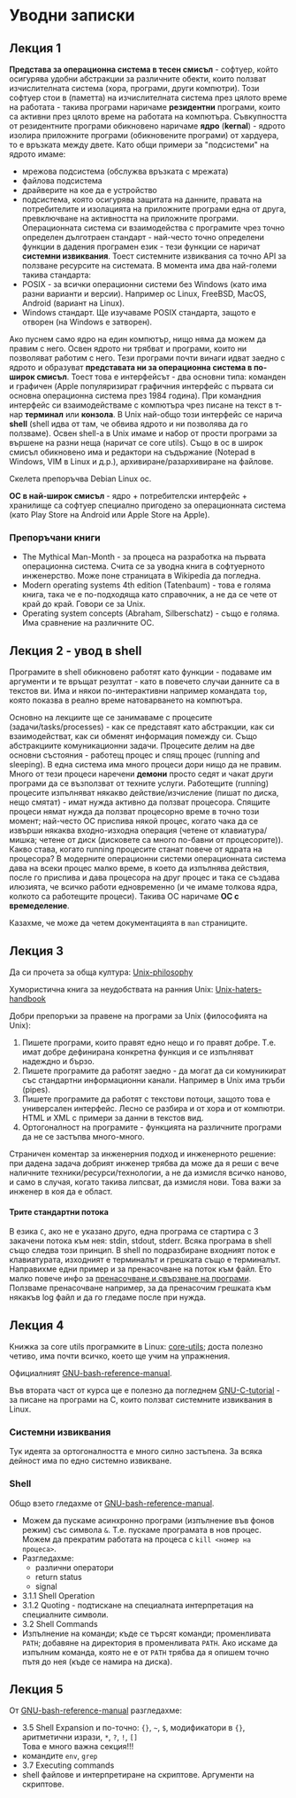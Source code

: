 # Уводни записки

## Лекция 1

**Представа за операционна система в тесен смисъл** - софтуер, който осигурява удобни абстракции за различните обекти, които ползват изчислителната система (хора, програми, други компютри). Този софтуер стои в (паметта) на изчислителната 
система през цялото време на работата - такива програми наричаме **резидентни** програми, които са активни през цялото време на работата на компютъра. Съвкупността от резидентните програми обикновено наричаме **ядро** (**kernal**) - ядрото изолира приложните програми (обикновените програми) от хардуера, то е връзката между двете. Като общи примери за "подсистеми" на ядрото имаме:
- мрежова подсистема (обслужва връзката с мрежата)
- файлова подсистема
- драйверите на кое да е устройство
- подсистема, която осигурява защитата на данните, правата на потребителите и изолацията на приложните програми една от друга, превключване на активността на приложните програми.
Операционната система си взаимодейства с програмите чрез точно определен дълготраен стандарт - най-често точно определени функции в дадения програмен език - тези функции се наричат **системни извиквания**. Тоест системните извиквания са точно API за ползване ресурсите на системата. В момента има два най-големи такива стандарта:
- POSIX - за всички операционни системи без Windows (като има разни варианти и версии). Например ос Linux, FreeBSD, MacOS, Android (вариант на Linux).
- Windows стандарт.
Ще изучаваме POSIX стандарта, защото е отворен (на Windows е затворен).

Ако пуснем само ядро на един компютър, нищо няма да можем да правим с него. Освен ядрото ни трябват и програми, които ни позволяват работим с него. Тези програми почти винаги идват заедно с ядрото и образуват **представата ни за операционна система в по-широк смисъл**. Тоест това е интерфейсът - два основни типа: команден и графичен (Apple популяризират графичния интерфейс с първата си основна операционна система през 1984 година). При командния интерфейс си взаимодействаме с компютъра чрез писане на текст в т-нар **терминал** или **конзола**. В Unix най-общо този интерфейс се нарича **shell** (shell идва от там, че обвива ядрото и ни позволява да го ползваме). Освен shell-а в Unix имаме и набор от прости програми за вършене на разни неща (наричат се core utils). Също в ос в широк смисъл обикновено има и редактори на съдържание (Notepad в Windows, VIM в Linux и д.р.), архивиране/разархивиране на файлове.

Скелета препоръчва Debian Linux ос.

**ОС в най-широк смисъл** - ядро + потребителски интерфейс + хранилище са софтуер специално пригодено за операционната система (като Play Store на Android или Apple Store на Apple). 

### Препоръчани книги

- The Mythical Man-Month - за процеса на разработка на първата операционна система. Счита се за уводна книга в софтуерното инженерство. Може поне страницата в Wikipedia да погледна.
- Modern operating systems 4th edition (Tatenbaum) - това е голяма книга, така че е по-подходяща като справочник, а не да се чете от край до край. Говори се за Unix.
- Operating system concepts (Abraham, Silberschatz) - също е голяма. Има сравнение на различните ОС.

## Лекция 2 - увод в shell

Програмите в shell обикновено работят като функции - подаваме им аргументи и те връщат резултат - като в повечето случаи данните са в текстов ви. Има и някои по-интерактивни например командата `top`, която показва в реално време натоварването на компютъра.

Основно на лекциите ще се занимаваме с процесите (задачи/tasks/processes) - как се представят като абстракции, как си взаимодействат, как си обменят информация помежду си. Също абстракциите комуникационни задачи. Процесите делим на две основни състояния - работещ процес и спящ процес (running and sleeping). В една система има много процеси дори нищо да не правим. Много от тези процеси наречени **демони** просто седят и чакат други програми да се възползват от техните услуги.
Работещите (running) процесите изпълняват някакво действие/изчисление (пишат по диска, нещо смятат) - имат нужда активно да ползват процесора. Спящите процеси нямат нужда да ползват процесорно време в точно този момент; най-често ОС приспива някой процес, когато чака да се извърши някаква входно-изходна операция (четене от клавиатура/мишка; четене от диск (дисковете са много по-бавни от процесорите)). Какво става, когато running процесите станат повече от ядрата на процесора? В модерните операционни системи операционната система дава на всеки процес малко време, в което да изпълнява действия, после го приспива и дава процесора на друг процес и така се създава илюзията, че всичко работи едновременно (и че имаме толкова ядра, колкото са работещите процеси). Такива ОС наричаме **ОС с времеделение**.

Казахме, че може да четем документацията в `man` страниците.

## Лекция 3

Да си прочета за обща култура: [Unix-philosophy]

Хумористична книга за неудобствата на ранния Unix: [Unix-haters-handbook]

Добри препоръки за правене на програми за Unix (философията на Unix):
1. Пишете програми, които правят едно нещо и го правят добре. Т.е. имат добре дефинирана конкретна функция и се изпълняват надеждно и бързо.
2. Пишете програмите да работят заедно - да могат да си комуникират със стандартни информационни канали. Например в Unix има тръби (pipes).
3. Пишете програмите да работят с текстови потоци, защото това е универсален интерфейс. Лесно се разбира и от хора и от компютри. HTML и XML с примери за данни в текстов вид.
4. Ортогоналност на програмите - функцията на различните програми да не се застъпва много-много.

Страничен коментар за инженерния подход и инженерното решение: при дадена задача добрият инженер трябва да може да я реши с вече наличните техники/ресурси/технологии, а не да измисля всичко наново, и само в случая, когато такива липсват, да измисля нови. Това важи за инженер в коя да е област.

#### Трите стандартни потока

В езика `C`, ако не е указано друго, една програма се стартира с 3 закачени потока към нея: stdin, stdout, stderr. Всяка програма в shell също следва този принцип. В shell по подразбиране входният поток е клавиатурата, изходният е терминалът и грешката също е терминалът. Направихме едни пример и за пренасочване на поток към файл. Ето малко повече инфо за [пренасочване и свързване на програми][IO-redirection-and-pipes]. Ползваме пренасочване например, за да пренасочим грешката към някакъв log файл и да го гледаме после при нужда.

## Лекция 4

Книжка за core utils програмките в Linux: [core-utils]; доста полезно четиво, има почти всичко, което ще учим на упражнения.

Официалният [GNU-bash-reference-manual].

Във втората част от курса ще е полезно да погледнем [GNU-C-tutorial] - за писане на програми на C, които ползват системните извиквания в Linux.

### Системни извиквания

Тук идеята за ортогоналността е много силно застъпена. За всяка дейност има по едно системно извикване.

### Shell

Общо взето гледахме от [GNU-bash-reference-manual].
- Можем да пускаме асинхронно програми (изпълнение във фонов режим) със символа `&`. Т.е. пускаме програмата в нов процес. Можем да прекратим работата на процеса с `kill <номер на процеса>`.
- Разгледахме:
  - различни оператори
  - return status
  - signal
- 3.1.1 Shell Operation
- 3.1.2 Quoting - подтискане на специалната интерпретация на специалните символи.
- 3.2 Shell Commands
- Изпълнение на команди; къде се търсят команди; променливата `PATH`; добавяне на директория в променливата `PATH`. Ако искаме да изпълним команда, която не е от `PATH` трябва да я опишем точно пътя до нея (къде се намира на диска).


## Лекция 5

От [GNU-bash-reference-manual] разгледахме:
- 3.5 Shell Expansion и по-точно: `{}`, `~`, `$`, модификатори в `{}`, аритметични изрази, `*`, `?`, `!`, `[]`  
  Това е много важна секция!!!
- командите `env`, `grep`
- 3.7 Executing commands
- shell файлове и интерпретиране на скриптове. Аргументи на скриптове. 



[core-utils]: https://skelet.ludost.net/OS/misc/GNU_tutorials/coreutils.pdf "Често ползвани shell функции."

[GNU-bash-reference-manual]: https://skelet.ludost.net/OS/misc/GNU_tutorials/bashref.pdf

[GNU-C-tutorial]: https://skelet.ludost.net/OS/misc/GNU_tutorials/GNU_c_tutorial.pdf "Хубав учебник за C частта от курса."

[IO-redirection-and-pipes]: https://homepages.uc.edu/~thomam/Intro_Unix_Text/IO_Redir_Pipes.html

[Unix-haters-handbook]: ../Учебници%20и%20материали/The%20Unix-haters%20Handbook.pdf "Хумористично четиво."

[Unix-philosophy]: https://en.wikipedia.org/wiki/Unix_philosophy